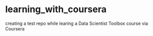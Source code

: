 learning_with_coursera
======================

creating a test repo while learing a Data Scientist Toolbox course via Coursera
